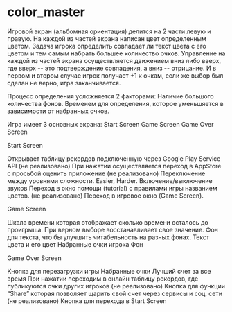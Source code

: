 # color_master
Игровой экран (альбомная ориентация) делится на 2 части левую и правую.
На каждой из частей экрана написан цвет определенным цветом.
Задача игрока определить совпадает ли текст цвета с его цветом и тем самым набрать большее количество очков.
Управление на каждой из частей экрана осуществляется движением вниз либо вверх,
где вверх -- это подтверждение совпадения, а вниз -- отрицание.
И в первом и втором случае игрок получает +1 к очкам, если же выбор был сделан не верно, игра заканчивается.

Процесс определения усложняется 2 факторами:
Наличие большого количества фонов. 
Временем для определения, которое уменьшяется в зависимости от набранных очков.

Игра имеет 3 основных экрана:
Start Screen
Game Screen
Game Over Screen

Start Screen

Открывает таблицу рекордов подключенную через Google Play Service API (не реализовано)
При нажатии осуществляется переход в AppStore с просьбой оценить приложение (не реализовано)
Переключение между уровнями сложности. Easier, Harder.
Включение/выключение звуков
Переход в окно помощи (tutorial) с правилами игры названием цветов. (не реализовано)
Переход в игровое окно (Game Screen).



Game Screen 

Шкала времени которая отображает сколько времени осталось до проигрыша.
При верном выборе восстанавливает свое значение. 
Фон для текста, что бы улучшить читабельность на разных фонах.
Текст цвета и его цвет
Набранные очки игрока
Фон



Game Over Screen

Кнопка для перезагрузки игры
Набранные очки
Лучший счет за все время
При нажатии переходим в онлайн таблицу рекордов, где публикуются очки других игроков (не реализовано)
Кнопка для функции “Share” которая позволяет щарить свой счет через сервисы и соц. сети (не реализовано)
Кнопка для перехода в Start Screen
